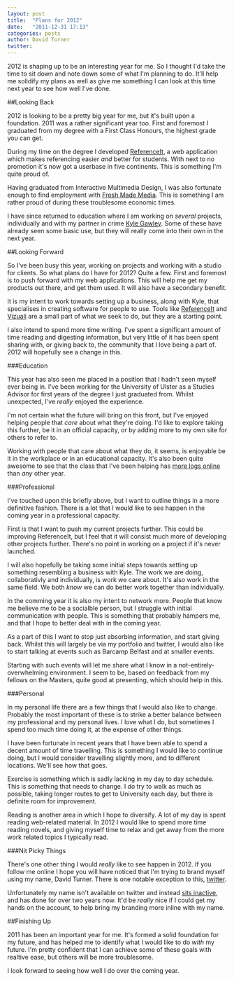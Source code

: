 ```yaml
---
layout: post
title:  "Plans for 2012"
date:   "2011-12-31 17:13"
categories: posts
author: David Turner
twitter:
---
```

2012 is shaping up to be an interesting year for me. So I thought I'd take the time to sit down and note down some of what I'm planning to do. It'll help me solidify my plans as well as give me something I can look at this time next year to see how well I've done.

##Looking Back

2012 is looking to be a pretty big year for me, but it's built upon a foundation. 2011 was a rather significant year too. First and foremost I graduated from my degree with a First Class Honours, the highest grade you can get.

During my time on the degree I developed [ReferenceIt][], a web application which makes referencing easier *and* better for students. With next to no promotion it's now got a userbase in five continents. This is something I'm quite proud of.

Having graduated from Interactive Multimedia Design, I was also fortunate enough to find employment with [Fresh Made Media][]. This is something I am rather proud of during these troublesome economic times.

I have since returned to education where I am working on *several* projects, individually and with my partner in crime [Kyle Gawley][]. Some of these have already seen some basic use, but they will really come into their own in the next year.

##Looking Forward

So I've been busy this year, working on projects and working with a studio for clients. So what plans do I have for 2012? Quite a few. First and foremost is to push forward with my web applications. This will help me get my products out there, and get them used. It will also have a secondary benefit.

It is my intent to work towards setting up a business, along with Kyle, that specialises in creating software for people to use. Tools like [ReferenceIt][] and [Vizuali][] are a small part of what we seek to do, but they are a starting point.

I also intend to spend more time writing. I've spent a significant amount of time reading and digesting information, but very little of it has been spent sharing with, or giving back to, the community that I love being a part of. 2012 will hopefully see a change in this.

###Education

This year has also seen me placed in a position that I hadn't seen myself ever being in. I've been working for the University of Ulster as a Studies Advisor for first years of the degree I just graduated from. Whilst unexpected, I've *really* enjoyed the experience.

I'm not certain what the future will bring on this front, but I've enjoyed helping people that *care* about what they're doing. I'd like to explore taking this further, be it in an official capacity, or by adding more to my own site for others to refer to.

Working with people that care about what they do, it seems, is enjoyable be it in the workplace or in an educational capacity. It's also been quite awesome to see that the class that I've been helping has [more logs online][1] than *any* other year.

###Professional

I've touched upon this briefly above, but I want to outline things in a more definitive fashion. There is a lot that I would like to see happen in the coming year in a professional capacity.

First is that I want to push my current projects further. This could be improving ReferenceIt, but I feel that it will consist much more of developing other projects further. There's no point in working on a project if it's never launched.

I will also hopefully be taking some initial steps towards setting up something resembling a business with Kyle. The work we are doing, collaborativly and individually, is work we care about. It's also work in the same field. We both *know* we can do better work together than individually.

In the comming year it is also my intent to network more. People that know me believe me to be a socialble person, but I struggle with initial communication with people. This is something that probably hampers me, and that I hope to better deal with in the coming year.

As a part of this I want to stop just absorbing information, and start giving back. Whilst this will largely be via my portfolio and twitter, I would also like to start talking at events such as Barcamp Belfast and at smaller events.

Starting with such events will let me share what I know in a not-entirely-overwhelming environment. I seem to be, based on feedback from my fellows on the Masters, quite good at presenting, which should help in this.

###Personal

In my personal life there are a few things that I would also like to change. Probably the most important of these is to strike a better balance between my professional and my personal lives. I love what I do, but sometimes I spend too much time doing it, at the expense of other things.

I have been fortunate in recent years that I have been able to spend a decent amount of time travelling. This is something I would like to continue doing, but I would consider travelling slightly more, and to different locations. We'll see how that goes.

Exercise is something which is sadly lacking in my day to day schedule. This is something that needs to change. I *do* try to walk as much as possible, taking longer routes to get to University each day, but there is definite room for improvement.

Reading is another area in which I hope to diversify. A lot of my day is spent reading web-related material. In 2012 I would like to spend more time reading novels, and giving myself time to relax and get away from the more work related topics I typically read.

###Nit Picky Things

There's one other thing I would *really* like to see happen in 2012. If you follow me online I hope you will have noticed that I'm trying to brand myself using my name, David Turner. There is one notable exception to this, [twitter][].

Unfortunately my name isn't available on twitter and instead [sits inactive][2], and has done for over two years now. It'd be *really* nice if I could get my hands on the account, to help bring my branding more inline with my name.

##Finishing Up

2011 has been an important year for me. It's formed a solid foundation for my future, and has helped me to identify what I would like to do *with* my future. I'm pretty confident that I can achieve some of these goals with realtive ease, but others will be more troublesome.

I look forward to seeing how well I do over the coming year.

[0]: /plans-for-2012/
[1]: http://stats.interactivemultimediadesign.info/
[2]: http://twitter.com/DavidTurner

[ReferenceIt]: https://referenceit.org/
[Fresh Made Media]: http://freshmademedia.co.uk/
[Kyle Gawley]: http://kylegawley.co.uk/
[Vizuali]: http://vizua.li/
[Barcamp Belfast]: http://barcampbelfast.com/
[twitter]: http://twitter.com/HerrWulf